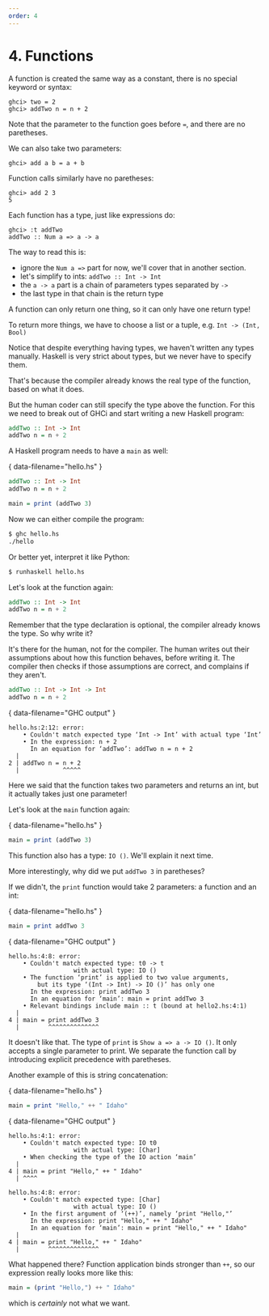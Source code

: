 ```yaml
---
order: 4
---
```


# 4. Functions

A function is created the same way as a constant, there is no special keyword or
syntax:

```
ghci> two = 2
ghci> addTwo n = n + 2
```

Note that the parameter to the function goes before `=`, and there are no
paretheses.

We can also take two parameters:

```
ghci> add a b = a + b
```

Function calls similarly have no paretheses:

```
ghci> add 2 3
5
```

Each function has a type, just like expressions do:

```
ghci> :t addTwo
addTwo :: Num a => a -> a
```

The way to read this is:
- ignore the `Num a =>` part for now, we'll cover that in another section.
- let's simplify to ints: `addTwo :: Int -> Int`
- the `a -> a` part is a chain of parameters types separated by `->`
- the last type in that chain is the return type

A function can only return one thing, so it can only have one return type!

To return more things, we have to choose a list or a tuple, e.g. `Int -> (Int, Bool)`

Notice that despite everything having types, we haven't written any types
manually. Haskell is very strict about types, but we never have to specify
them.

That's because the compiler already knows the real type of the function, based
on what it does.

But the human coder can still specify the type above the function. For this we
need to break out of GHCi and start writing a new Haskell program:

```haskell
addTwo :: Int -> Int
addTwo n = n + 2
```

A Haskell program needs to have a `main` as well:

{ data-filename="hello.hs" }
```haskell
addTwo :: Int -> Int
addTwo n = n + 2

main = print (addTwo 3)
```

Now we can either compile the program:
```bash
$ ghc hello.hs
./hello
```

Or better yet, interpret it like Python:
```bash
$ runhaskell hello.hs
```

Let's look at the function again:

```haskell
addTwo :: Int -> Int
addTwo n = n + 2
```

Remember that the type declaration is optional, the compiler already knows the
type. So why write it?

It's there for the human, not for the compiler. The human writes out their
assumptions about how this function behaves, before writing it. The compiler
then checks if those assumptions are correct, and complains if they aren't.

```haskell
addTwo :: Int -> Int -> Int
addTwo n = n + 2
```

{ data-filename="GHC output" }
```
hello.hs:2:12: error:
    • Couldn't match expected type ‘Int -> Int’ with actual type ‘Int’
    • In the expression: n + 2
      In an equation for ‘addTwo’: addTwo n = n + 2
  |
2 | addTwo n = n + 2
  |            ^^^^^
```

Here we said that the function takes two parameters and returns an int, but it
actually takes just one parameter!

Let's look at the `main` function again:

{ data-filename="hello.hs" }
```haskell
main = print (addTwo 3)
```

This function also has a type: `IO ()`. We'll explain it next time.

More interestingly, why did we put `addTwo 3` in paretheses?

If we didn't, the `print` function would take 2 parameters: a function and an
int:

{ data-filename="hello.hs" }
```haskell
main = print addTwo 3
```

{ data-filename="GHC output" }
```
hello.hs:4:8: error:
    • Couldn't match expected type: t0 -> t
                  with actual type: IO ()
    • The function ‘print’ is applied to two value arguments,
        but its type ‘(Int -> Int) -> IO ()’ has only one
      In the expression: print addTwo 3
      In an equation for ‘main’: main = print addTwo 3
    • Relevant bindings include main :: t (bound at hello2.hs:4:1)
  |
4 | main = print addTwo 3
  |        ^^^^^^^^^^^^^^
```

It doesn't like that. The type of `print` is `Show a => a -> IO ()`. It only
accepts a single parameter to print. We separate the function call by
introducing explicit precedence with paretheses.

Another example of this is string concatenation:

{ data-filename="hello.hs" }
```haskell
main = print "Hello," ++ " Idaho"
```

{ data-filename="GHC output" }
```
hello.hs:4:1: error:
    • Couldn't match expected type: IO t0
                  with actual type: [Char]
    • When checking the type of the IO action ‘main’
  |
4 | main = print "Hello," ++ " Idaho"
  | ^^^^

hello.hs:4:8: error:
    • Couldn't match expected type: [Char]
                  with actual type: IO ()
    • In the first argument of ‘(++)’, namely ‘print "Hello,"’
      In the expression: print "Hello," ++ " Idaho"
      In an equation for ‘main’: main = print "Hello," ++ " Idaho"
  |
4 | main = print "Hello," ++ " Idaho"
  |        ^^^^^^^^^^^^^^
```

What happened there? Function application binds stronger than `++`, so our
expression really looks more like this:

```haskell
main = (print "Hello,") ++ " Idaho"
```

which is _certainly_ not what we want.
